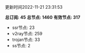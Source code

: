 更新时间2022-11-21 23:31:53

**总订阅: 45**
**总节点: 1460**
**有效节点: 317**
- ssr节点: 23
- v2ray节点: 259
- trojan节点: 33
- ss节点: 2
